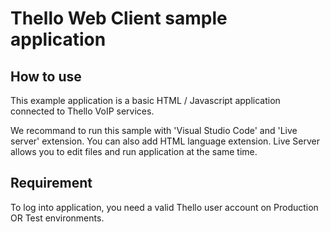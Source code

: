 # Thello Web Client sample application

## How to use

This example application is a basic HTML / Javascript application connected to Thello VoIP services.

We recommand to run this sample with 'Visual Studio Code' and 'Live server' extension. You can also add HTML language extension. Live Server allows you to edit files and run application at the same time. 

## Requirement

To log into application, you need a valid Thello user account on Production OR Test environments.

